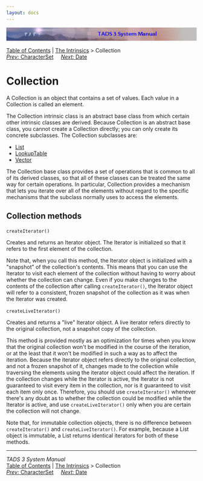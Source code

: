 ```yaml
---
layout: docs
---
```

<div class="topbar">

<img src="topbar.jpg" data-border="0" />

</div>

<div class="nav">

<a href="toc.html" class="nav">Table of Contents</a> \|
<a href="builtins.html" class="nav">The Intrinsics</a> \> Collection  
<span class="navnp"><a href="charset.html" class="nav"><em>Prev:</em> CharacterSet</a>
    <a href="date.html" class="nav"><em>Next:</em> Date</a>     </span>

</div>

<div class="main">

# Collection

A Collection is an object that contains a set of values. Each value in a
Collection is called an element.

The Collection intrinsic class is an abstract base class from which
certain other intrinsic classes are derived. Because Collection is an
abstract base class, you cannot create a Collection directly; you can
only create its concrete subclasses. The Collection subclasses are:

- [List](list.html)
- [LookupTable](lookup.html)
- [Vector](vector.html)

The Collection base class provides a set of operations that is common to
all of its derived classes, so that all of these classes can be treated
the same way for certain operations. In particular, Collection provides
a mechanism that lets you iterate over all of the elements without
regard to the specific mechanisms that the subclass normally uses to
access the elements.

## Collection methods

`createIterator()`

<div class="fdef">

Creates and returns an Iterator object. The Iterator is initialized so
that it refers to the first element of the collection.

Note that, when you call this method, the Iterator object is initialized
with a "snapshot" of the collection's contents. This means that you can
use the Iterator to visit each element of the collection without having
to worry about whether the collection can change. Even if you make
changes to the contents of the collection after calling
`createIterator()`, the Iterator object will
refer to a consistent, frozen snapshot of the collection as it was when
the Iterator was created.

</div>

`createLiveIterator()`

<div class="fdef">

Creates and returns a "live" Iterator object. A live iterator refers
directly to the original collection, not a snapshot copy of the
collection.

This method is provided mostly as an optimization for times when you
know that the original collection won't be modified in the course of the
iteration, or at the least that it won't be modified in such a way as to
affect the iteration. Because the iterator object refers directly to the
original collection, and not a frozen snapshot of it, changes made to
the collection while traversing the elements using the iterator object
could affect the iteration. If the collection changes while the Iterator
is active, the Iterator is not guaranteed to visit every item in the
collection, nor is it guaranteed to visit each item only once.
Therefore, you should use `createIterator()`
whenever there's any doubt as to whether the collection could be
modified while the Iterator is active, and use
`createLiveIterator()` only when you are certain
the collection will not change.

Note that, for immutable collection objects, there is no difference
between `createIterator()` and
`createLiveIterator()`. For example, because a
List object is immutable, a List returns identical iterators for both of
these methods.

</div>

</div>

------------------------------------------------------------------------

<div class="navb">

*TADS 3 System Manual*  
<a href="toc.html" class="nav">Table of Contents</a> \|
<a href="builtins.html" class="nav">The Intrinsics</a> \> Collection  
<span class="navnp"><a href="charset.html" class="nav"><em>Prev:</em> CharacterSet</a>
    <a href="date.html" class="nav"><em>Next:</em> Date</a>     </span>

</div>
